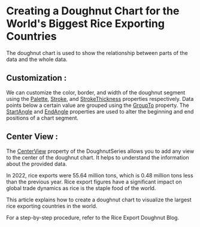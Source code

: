  # Creating a Doughnut Chart for the World's Biggest Rice Exporting Countries
 
The doughnut chart is used to show the relationship between parts of the data and the whole data.

## Customization :
We can customize the color, border, and width of the doughnut segment using the [Palette](https://help.syncfusion.com/cr/wpf/Syncfusion.UI.Xaml.Charts.ChartSeriesBase.html#Syncfusion_UI_Xaml_Charts_ChartSeriesBase_Palette), [Stroke](https://help.syncfusion.com/cr/wpf/Syncfusion.UI.Xaml.Charts.ChartSeries.html#Syncfusion_UI_Xaml_Charts_ChartSeries_Stroke), and [StrokeThickness](https://help.syncfusion.com/cr/wpf/Syncfusion.UI.Xaml.Charts.ChartSeries.html#Syncfusion_UI_Xaml_Charts_ChartSeries_StrokeThickness) properties respectively. Data points below a certain value are grouped using the [GroupTo](https://help.syncfusion.com/cr/wpf/Syncfusion.UI.Xaml.Charts.CircularSeriesBase.html#Syncfusion_UI_Xaml_Charts_CircularSeriesBase_GroupTo) property. The [StartAngle](https://help.syncfusion.com/cr/wpf/Syncfusion.UI.Xaml.Charts.CircularSeriesBase.html#Syncfusion_UI_Xaml_Charts_CircularSeriesBase_StartAngle) and [EndAngle](https://help.syncfusion.com/cr/wpf/Syncfusion.UI.Xaml.Charts.CircularSeriesBase.html#Syncfusion_UI_Xaml_Charts_CircularSeriesBase_EndAngle) properties are used to alter the beginning and end positions of a chart segment.

## Center View :
The [CenterView](https://help.syncfusion.com/cr/wpf/Syncfusion.UI.Xaml.Charts.DoughnutSeries.html#Syncfusion_UI_Xaml_Charts_DoughnutSeries_CenterView) property of the DoughnutSeries allows you to add any view to the center of the doughnut chart. It helps to understand the information about the provided data.

In 2022, rice exports were 55.64 million tons, which is 0.48 million tons less than the previous year. Rice export figures have a significant impact on global trade dynamics as rice is the staple food of the world.

This article explains how to create a doughnut chart to visualize the largest rice exporting countries in the world.


For a step-by-step procedure, refer to the Rice Export Doughnut Blog.
